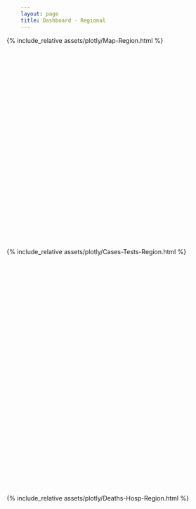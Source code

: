 ```yaml
---
layout: page
title: Dashboard - Regional
---
```


<head>
  <style>
    .plotly-graph-div.js-plotly-plot {height: 100% !important}
  </style>
</head>

<div style="max-width: 48rem; margin-left: -2rem; margin-right: -2rem">
  <div style="height:480px">   {% include_relative assets/plotly/Map-Region.html %}          </div>
  <div style="height:560px">   {% include_relative assets/plotly/Cases-Tests-Region.html %}  </div>
  <div style="height:560px">   {% include_relative assets/plotly/Deaths-Hosp-Region.html %}  </div>
</div>
